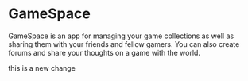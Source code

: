 # GameSpace
GameSpace is an app for managing your game collections as well as sharing them with your friends and fellow gamers. You can also create forums and share your thoughts on a game with the world.



this is a new change
